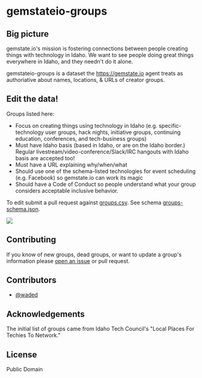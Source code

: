 # gemstateio-groups

## Big picture

gemstate.io's mission is fostering connections between people creating things with technology in Idaho. We want to see people doing great things everywhere in Idaho, and they needn't do it alone.

gemstateio-groups is a dataset the https://gemstate.io agent treats as authoriative about names, locations, & URLs of creator groups.

## Edit the data!

Groups listed here:

- Focus on creating things using technology in Idaho (e.g. specific-technology user groups, hack nights, initiative groups, continuing education, conferences, and tech-business groups)
- Must have Idaho basis (based in Idaho, or are on the Idaho border.) Regular livestream/video-conference/Slack/IRC hangouts with Idaho basis are accepted too!
- Must have a URL explaining why/when/what
- Should use one of the schema-listed technologies for event scheduling (e.g. Facebook) so gemstate.io can work its magic
- Should have a Code of Conduct so people understand what your group considers acceptable inclusive behavior.

To edit submit a pull request against [groups.csv](https://github.com/waded/gemstateio-groups/blob/master/groups.csv). See schema [groups-schema.json](https://github.com/waded/gemstateio-groups/blob/master/groups-schema.json).

[![](https://travis-ci.org/waded/gemstateio-groups.svg?branch=master)](https://travis-ci.org/waded/gemstateio-groups)

## Contributing
If you know of new groups, dead groups, or want to update a group's information please [open an issue](https://github.com/waded/gemstateio-groups/issues) or pull request.

## Contributors
- [@waded](https://github.com/waded)

## Acknowledgements
The initial list of groups came from Idaho Tech Council's "Local Places For Techies To Network."

## License
Public Domain
